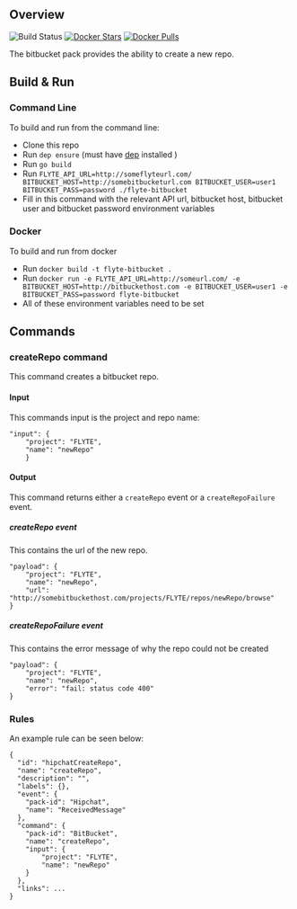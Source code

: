 ## Overview

![Build Status](https://travis-ci.org/ExpediaGroup/flyte-bitbucket.svg?branch=master)
[![Docker Stars](https://img.shields.io/docker/stars/hotelsdotcom/flyte-bitbucket.svg)](https://hub.docker.com/r/hotelsdotcom/flyte-bitbucket)
[![Docker Pulls](https://img.shields.io/docker/pulls/hotelsdotcom/flyte-bitbucket.svg)](https://hub.docker.com/r/hotelsdotcom/flyte-bitbucket)

The bitbucket pack provides the ability to create a new repo.

## Build & Run
### Command Line
To build and run from the command line:
* Clone this repo
* Run `dep ensure` (must have [dep](https://github.com/golang/dep) installed )
* Run `go build`
* Run `FLYTE_API_URL=http://someflyteurl.com/ BITBUCKET_HOST=http://somebitbucketurl.com BITBUCKET_USER=user1 BITBUCKET_PASS=password ./flyte-bitbucket`
* Fill in this command with the relevant API url, bitbucket host, bitbucket user and bitbucket password environment variables

### Docker
To build and run from docker
* Run `docker build -t flyte-bitbucket .`
* Run `docker run -e FLYTE_API_URL=http://someurl.com/ -e BITBUCKET_HOST=http://bitbuckethost.com -e BITBUCKET_USER=user1 -e BITBUCKET_PASS=password flyte-bitbucket`
* All of these environment variables need to be set

## Commands
### createRepo command
This command creates a bitbucket repo.
#### Input
This commands input is the project and repo name:
```
"input": {
    "project": "FLYTE",
    "name": "newRepo"
    }
```
#### Output
This command returns either a `createRepo` event or a `createRepoFailure` event. 
##### createRepo event
This contains the url of the new repo.
```
"payload": {
    "project": "FLYTE",
    "name": "newRepo",
    "url": "http://somebitbuckethost.com/projects/FLYTE/repos/newRepo/browse"
}
```
##### createRepoFailure event
This contains the error message of why the repo could not be created
```
"payload": {
    "project": "FLYTE",
    "name": "newRepo",
    "error": "fail: status code 400"
}
```
### Rules
An example rule can be seen below:
```
{
  "id": "hipchatCreateRepo",
  "name": "createRepo",
  "description": "",
  "labels": {},
  "event": {
    "pack-id": "Hipchat",
    "name": "ReceivedMessage"
  },
  "command": {
    "pack-id": "BitBucket",
    "name": "createRepo",
    "input": {
        "project": "FLYTE",
        "name": "newRepo"
    }
  },
  "links": ...
}
```
